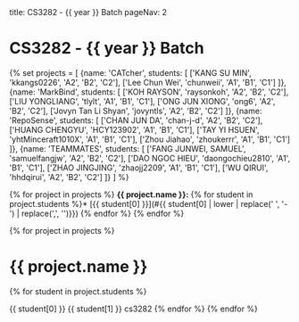 <frontmatter>
title: CS3282 - {{ year }} Batch
pageNav: 2
</frontmatter>

# CS3282 - {{ year }} Batch

{% set projects = [
    {name: 'CATcher', students: [
        ['KANG SU MIN', 'kkangs0226', 'A2', 'B2', 'C2'],
        ['Lee Chun Wei', 'chunweii', 'A1', 'B1', 'C1']
    ]},
    {name: 'MarkBind', students: [
        ['KOH RAYSON', 'raysonkoh', 'A2', 'B2', 'C2'],
        ['LIU YONGLIANG', 'tlylt', 'A1', 'B1', 'C1'],
        ['ONG JUN XIONG', 'ong6', 'A2', 'B2', 'C2'],
        ['Jovyn Tan Li Shyan', 'jovyntls', 'A2', 'B2', 'C2']
    ]},
    {name: 'RepoSense', students: [
        ['CHAN JUN DA', 'chan-j-d', 'A2', 'B2', 'C2'],
        ['HUANG CHENGYU', 'HCY123902', 'A1', 'B1', 'C1'],
        ['TAY YI HSUEN', 'yhtMinceraft1010X', 'A1', 'B1', 'C1'],
        ['Zhou Jiahao', 'zhoukerrr', 'A1', 'B1', 'C1']
    ]},
    {name: 'TEAMMATES', students: [
        ['FANG JUNWEI, SAMUEL', 'samuelfangjw', 'A2', 'B2', 'C2'],
        ['DAO NGOC HIEU', 'daongochieu2810', 'A1', 'B1', 'C1'],
        ['ZHAO JINGJING', 'zhaojj2209', 'A1', 'B1', 'C1'],
        ['WU QIRUI', 'hhdqirui', 'A2', 'B2', 'C2']
    ]}
] %}

{% for project in projects %}
**{{ project.name }}:**
{% for student in project.students %}* [{{ student[0] }}](#{{ student[0] | lower | replace(' ', '-') | replace(',', '')}})
{% endfor %}
{% endfor %}

{% for project in projects %}
# {{ project.name }}
  {% for student in project.students %}

<include src="students/{{ student[1] }}/studentInfo.md" boilerplate >
  <span id="name">{{ student[0] }}</span>
  <span id="folder">{{ student[1] }}</span>
  <span id="mod">cs3282</span>
</include>
  {% endfor %}
{% endfor %}
